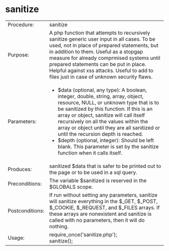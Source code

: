 # sanitize

<table>
	<tr>
		<td>Procedure:</td>
		<td>sanitize</td>
	</tr>
	<tr>
		<td>Purpose:</td>
		<td>
			A php function that attempts to recursively sanitize generic user input in all cases.  To be used, not in place of prepared statements, but in addition to them.  Useful as a stopgap measure for already comprmised systems until prepared statements can be put in place.  Helpful against xss attacks.  Useful to add to files just in case of unknown security flaws.  
		</td>
	</tr>
	<tr>
		<td>Parameters:</td>
		<td>
			<ul>
				<li>$data (optional, any type): A boolean, integer, double, string, array, object, resource, NULL, or unknown type that is to be sanitized by this function.  If this is an array or object, sanitize will call itself recursively on all the values within the array or object until they are all sanitized or until the recursion depth is reached.</li>
				<li>$depth (optional, integer): Should be left blank.  This parameter is set by the sanitize function when it calls itself.</li>
			</ul>
		</td>
	</tr>
	<tr>
		<td>Produces:</td>
		<td>
			sanitized $data that is safer to be printed out to the page or to be used in a sql query.
		</td>
	</tr>
	<tr>
		<td>Preconditions:</td>
		<td>
			The variable $sanitized is reserved in the $GLOBALS scope.
		</td>
	</tr>
	<tr>
		<td>Postconditions:</td>
		<td>
			If run without setting any parameters, sanitize will sanitize everything in the $_GET, $_POST, $_COOKIE, $_REQUEST, and $_FILES arrays.  If these arrays are nonexistent and sanitize is called with no parameters, then it will do nothing.
		</td>
	</tr>
	<tr>
		<td>Usage:</td>
		<td>
			require_once('sanitize.php');<br />
			sanitize();
		</td>
	</tr>
</table>
